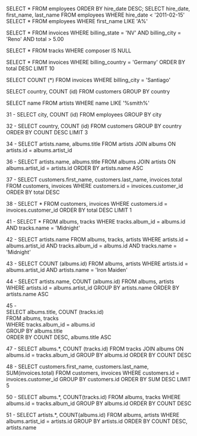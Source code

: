 SELECT * FROM employees ORDER BY hire_date DESC;
SELECT hire_date, first_name, last_name  FROM employees WHERE hire_date < '2011-02-15'
SELECT * FROM employees WHERE first_name LIKE 'A%'


SELECT * FROM invoices 
WHERE billing_state = 'NV' 
AND billing_city = 'Reno'
AND total > 5.00

SELECT * FROM tracks 
WHERE composer IS NULL

SELECT * FROM invoices
WHERE billing_country = 'Germany'
ORDER BY total DESC LIMIT 10

SELECT COUNT (*) FROM invoices
WHERE billing_city = 'Santiago'

SELECT country, COUNT (id) FROM customers GROUP BY country

SELECT name FROM artists WHERE name LIKE '%smith%'

31 - 
SELECT city, COUNT (id) 
FROM employees
GROUP BY city

32 - 
SELECT country, COUNT (id) 
FROM customers
GROUP BY country
ORDER BY COUNT DESC
LIMIT 3

34 - 
SELECT artists.name, albums.title
FROM artists JOIN albums
ON artists.id = albums.artist_id

36 - 
SELECT  artists.name, albums.title
FROM albums JOIN artists
ON albums.artist_id = artists.id
ORDER BY artists.name ASC

37 - 
SELECT customers.first_name, 
customers.last_name, 
invoices.total
FROM customers, invoices
WHERE customers.id = invoices.customer_id
ORDER BY total DESC

38 - 
SELECT *
FROM customers, invoices
WHERE customers.id = invoices.customer_id
ORDER BY total DESC
LIMIT 1

41 - 
SELECT *
FROM albums, tracks
WHERE tracks.album_id = albums.id 
AND tracks.name = 'Midnight'

42 - 
SELECT artists.name
FROM albums, tracks, artists
WHERE artists.id = albums.artist_id
AND tracks.album_id = albums.id 
AND tracks.name = 'Midnight'

43 - 
SELECT COUNT (albums.id)
FROM albums, artists
WHERE artists.id = albums.artist_id
AND artists.name = 'Iron Maiden'

44 -
SELECT artists.name, COUNT (albums.id)
FROM albums, artists
WHERE artists.id = albums.artist_id
GROUP BY artists.name 
ORDER BY artists.name ASC

45 -   
SELECT albums.title, COUNT (tracks.id)  
FROM albums, tracks  
WHERE tracks.album_id = albums.id  
GROUP BY albums.title   
ORDER BY COUNT DESC, albums.title ASC  

47 - 
SELECT albums.*,
COUNT (tracks.id)
FROM tracks JOIN albums
ON albums.id = tracks.album_id
GROUP BY albums.id
ORDER BY COUNT DESC

48 - 
SELECT customers.first_name, 
customers.last_name, 
SUM(invoices.total)
FROM customers, invoices
WHERE customers.id = invoices.customer_id
GROUP BY customers.id
ORDER BY SUM DESC
LIMIT 5

50 -
SELECT albums.*, COUNT(tracks.id)
FROM albums, tracks
WHERE albums.id = tracks.album_id
GROUP BY albums.id
ORDER BY COUNT DESC

51 - 
SELECT artists.*, COUNT(albums.id)
FROM albums, artists
WHERE albums.artist_id = artists.id
GROUP BY artists.id
ORDER BY COUNT DESC, artists.name
